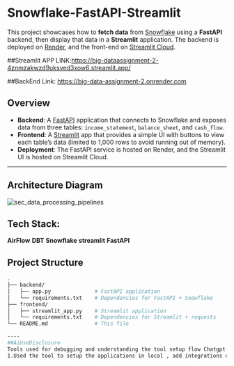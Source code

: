 # Snowflake-FastAPI-Streamlit

This project showcases how to **fetch data** from [Snowflake](https://www.snowflake.com/) using a **FastAPI** backend, then display that data in a **Streamlit** application. The backend is deployed on [Render](https://render.com/), and the front-end on [Streamlit Cloud](https://streamlit.io/cloud).


##Streamlit APP LINK:https://big-dataassignment-2-4znmzakwzd9uksved3xow6.streamlit.app/

##BackEnd Link: https://big-data-assignment-2.onrender.com


## Overview

- **Backend**: A [FastAPI](https://fastapi.tiangolo.com/) application that connects to Snowflake and exposes data from three tables: `income_statement`, `balance_sheet`, and `cash_flow`.
- **Frontend**: A [Streamlit](https://streamlit.io/) app that provides a simple UI with buttons to view each table’s data (limited to 1,000 rows to avoid running out of memory).
- **Deployment**: The FastAPI service is hosted on Render, and the Streamlit UI is hosted on Streamlit Cloud.

---
## Architecture Diagram
![sec_data_processing_pipelines](https://github.com/user-attachments/assets/7909a62b-fc07-4269-b32c-71f5aefd881f)

## Tech Stack:
**AirFlow**
**DBT**
**Snowflake**
**streamlit**
**FastAPI**


## Project Structure

```bash
.
├── backend/
│   ├── app.py              # FastAPI application
│   └── requirements.txt    # Dependencies for FastAPI + Snowflake
├── frontend/
│   ├── streamlit_app.py    # Streamlit application
│   └── requirements.txt    # Dependencies for Streamlit + requests
└── README.md               # This file

----
##AiUseDisclosure
Tools used for debugging and understanding the tool setup flow Chatgpt Gemini
1.Used the tool to setup the applications in local , add integrations on different applications. 2.Used it for debugging and solving errors 3.Helped us understand the flow of different tools and optimize our solutions 4.Understand the basic use of airflow,snowflake and configure it.
